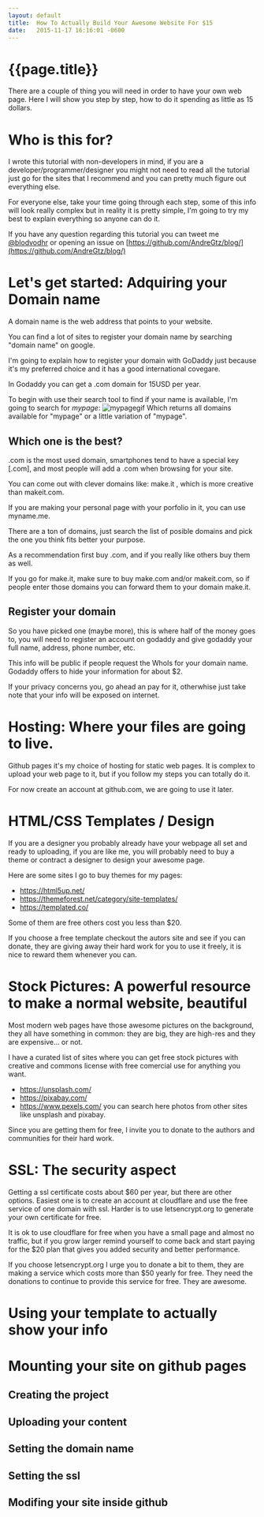 ```yaml
---
layout: default
title:  How To Actually Build Your Awesome Website For $15
date:   2015-11-17 16:16:01 -0600
---
```


# {{page.title}}

There are a couple of thing you will need in order to have your own web page. Here I will show you step by step, how to do it spending as little as 15 dollars.

# Who is this for?

I wrote this tutorial with non-developers in mind, if you are a developer/programmer/designer you might not need to read all the tutorial just go for the sites that I recommend and you can pretty much figure out everything else.

For everyone else, take your time going through each step, some of this info will look really complex but in reality it is pretty simple, I'm going to try my best to explain everything so anyone can do it.  

If you have any question regarding this tutorial you can tweet me [@blodvodhr](https://twitter.com/blodvodhr) or opening an issue on [https://github.com/AndreGtz/blog/](https://github.com/AndreGtz/blog/)

# Let's get started: Adquiring your Domain name  

A domain name is the web address that points to your website.

You can find a lot of sites to register your domain name by searching "domain name" on google. 

I'm going to explain how to register your domain with GoDaddy just because it's my preferred choice and it has a good international covegare. 

In Godaddy you can get a .com domain for 15USD per year.

To begin with use their search tool to find if your name is available, I'm going to search for *mypage*:
![mypagegif]()
Which returns all domains available for "mypage" or a little variation of "mypage".

## Which one is the best?  

.com is the most used domain, smartphones tend to have a special key [.com], and most people will add a .com when browsing for your site. 

You can come out with clever domains like: make.it , which is more creative than makeit.com.

If you are making your personal page with your porfolio in it, you can use myname.me.

There are a ton of domains, just search the list of posible domains and pick the one you think fits better your purpose.

As a recommendation first buy .com, and if you really like others buy them as well.

If you go for make.it, make sure to buy make.com and/or makeit.com, so if people enter those domains you can forward them to your domain make.it.

## Register your domain  

So you have picked one (maybe more), this is where half of the money goes to, you will need to register an account on godaddy and give godaddy your full name, address, phone number, etc. 

This info will be public if people request the WhoIs for your domain name. Godaddy offers to hide your information for about $2. 

If your privacy concerns you, go ahead an pay for it, otherwhise just take note that your info will be exposed on internet.

# Hosting: Where your files are going to live. 
Github pages it's my choice of hosting for static web pages. It is complex to upload your web page to it, but if you follow my steps you can totally do it.

For now create an account at github.com, we are going to use it later.

# HTML/CSS Templates / Design  
If you are a designer you probably already have your webpage all set and ready to uploading, if you are like me, you will probably need to buy a theme or contract a designer to design your awesome page.

Here are some sites I go to buy themes for my pages:
- https://html5up.net/
- https://themeforest.net/category/site-templates/
- https://templated.co/

Some of them are free others cost you less than $20.

If you choose a free template checkout the autors site and see if you can donate, they are giving away their hard work for you to use it freely, it is nice to reward them whenever you can.

# Stock Pictures: A powerful resource to make a normal website, beautiful  
Most modern web pages have those awesome pictures on the background, they all have something in common: they are big, they are high-res and they are expensive... or not.

I have a curated list of sites where you can get free stock pictures with creative and commons license with free comercial use for anything you want.

- https://unsplash.com/
- https://pixabay.com/
- https://www.pexels.com/ you can search here photos from other sites like unsplash and pixabay.

Since you are getting them for free, I invite you to donate to the authors and communities for their hard work.

# SSL: The security aspect  
Getting a ssl certificate costs about $60 per year, but there are other options.
Easiest one is to create an account at cloudflare and use the free service of one domain with ssl.
Harder is to use letsencrypt.org to generate your own certificate for free.

It is ok to use cloudflare for free when you have a small page and almost no traffic, but if you grow larger remind yourself to come back and start paying for the $20 plan that gives you added security and better performance.

If you choose letsencrypt.org I urge you to donate a bit to them, they are making a service which costs more than $50 yearly for free. They need the donations to continue to provide this service for free. They are awesome.

# Using your template to actually show your info  

# Mounting your site on github pages  
## Creating the project  
## Uploading your content  
## Setting the domain name  
## Setting the ssl  
## Modifing your site inside github  
